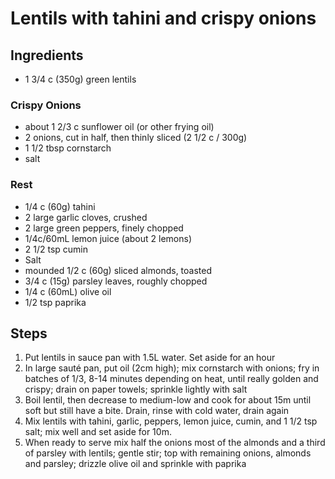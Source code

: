 # Lentils with tahini and crispy onions

## Ingredients

* 1 3/4 c (350g) green lentils

### Crispy Onions

* about 1 2/3 c sunflower oil (or other frying oil)
* 2 onions, cut in half, then thinly sliced (2 1/2 c / 300g)
* 1 1/2 tbsp cornstarch
* salt

### Rest

* 1/4 c (60g) tahini 
* 2 large garlic cloves, crushed
* 2 large green peppers, finely chopped
* 1/4c/60mL lemon juice (about 2 lemons)
* 2 1/2 tsp cumin
* Salt
* mounded 1/2 c (60g) sliced almonds, toasted
* 3/4 c (15g) parsley leaves, roughly chopped
* 1/4 c (60mL) olive oil
* 1/2 tsp paprika

## Steps

1. Put lentils in sauce pan with 1.5L water. Set aside for an hour
1. In large sauté pan, put oil (2cm high); mix cornstarch with onions; fry in batches of 1/3, 8-14 minutes depending on heat, until really golden and crispy; drain on paper towels; sprinkle lightly with salt
1. Boil lentil, then decrease to medium-low and cook for about 15m until soft but still have a bite.  Drain, rinse with cold water, drain again
1. Mix lentils with tahini, garlic, peppers, lemon juice, cumin, and 1 1/2 tsp salt; mix well and set aside for 10m.
1. When ready to serve mix half the onions most of the almonds and a third of parsley with lentils; gentle stir; top with remaining onions, almonds and parsley; drizzle olive oil and sprinkle with paprika

